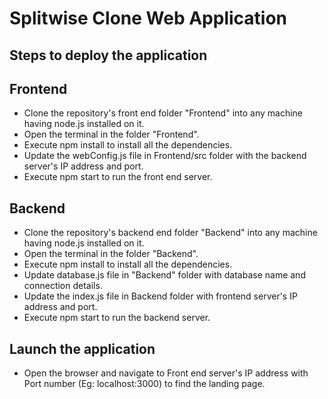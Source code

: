 # Splitwise Clone Web Application
## Steps to deploy the application
## Frontend
* Clone the repository's front end folder "Frontend" into any machine having node.js installed on it.
* Open the terminal in the folder "Frontend".
* Execute npm install to install all the dependencies.
* Update the webConfig.js file in Frontend/src folder with the backend server's IP address and port.
* Execute npm start to run the front end server.
## Backend
* Clone the repository's backend end folder "Backend" into any machine having node.js installed on it.
* Open the terminal in the folder "Backend".
* Execute npm install to install all the dependencies.
* Update database.js file in "Backend" folder with database name and connection details.
* Update the index.js file in Backend folder with frontend server's IP address and port.
* Execute npm start to run the backend server.
## Launch the application
* Open the browser and navigate to Front end server's IP address with Port number (Eg: localhost:3000) to find the landing page.
